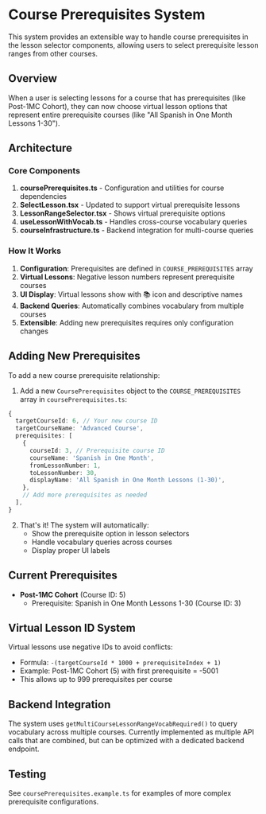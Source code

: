 # Course Prerequisites System

This system provides an extensible way to handle course prerequisites in the lesson selector components, allowing users to select prerequisite lesson ranges from other courses.

## Overview

When a user is selecting lessons for a course that has prerequisites (like Post-1MC Cohort), they can now choose virtual lesson options that represent entire prerequisite courses (like "All Spanish in One Month Lessons 1-30").

## Architecture

### Core Components

1. **coursePrerequisites.ts** - Configuration and utilities for course dependencies
2. **SelectLesson.tsx** - Updated to support virtual prerequisite lessons
3. **LessonRangeSelector.tsx** - Shows virtual prerequisite options
4. **useLessonWithVocab.ts** - Handles cross-course vocabulary queries
5. **courseInfrastructure.ts** - Backend integration for multi-course queries

### How It Works

1. **Configuration**: Prerequisites are defined in `COURSE_PREREQUISITES` array
2. **Virtual Lessons**: Negative lesson numbers represent prerequisite courses
3. **UI Display**: Virtual lessons show with 📚 icon and descriptive names
4. **Backend Queries**: Automatically combines vocabulary from multiple courses
5. **Extensible**: Adding new prerequisites requires only configuration changes

## Adding New Prerequisites

To add a new course prerequisite relationship:

1. Add a new `CoursePrerequisites` object to the `COURSE_PREREQUISITES` array in `coursePrerequisites.ts`:

```typescript
{
  targetCourseId: 6, // Your new course ID
  targetCourseName: 'Advanced Course',
  prerequisites: [
    {
      courseId: 3, // Prerequisite course ID
      courseName: 'Spanish in One Month',
      fromLessonNumber: 1,
      toLessonNumber: 30,
      displayName: 'All Spanish in One Month Lessons (1-30)',
    },
    // Add more prerequisites as needed
  ],
}
```

2. That's it! The system will automatically:
   - Show the prerequisite option in lesson selectors
   - Handle vocabulary queries across courses
   - Display proper UI labels

## Current Prerequisites

- **Post-1MC Cohort** (Course ID: 5)
  - Prerequisite: Spanish in One Month Lessons 1-30 (Course ID: 3)

## Virtual Lesson ID System

Virtual lessons use negative IDs to avoid conflicts:

- Formula: `-(targetCourseId * 1000 + prerequisiteIndex + 1)`
- Example: Post-1MC Cohort (5) with first prerequisite = -5001
- This allows up to 999 prerequisites per course

## Backend Integration

The system uses `getMultiCourseLessonRangeVocabRequired()` to query vocabulary across multiple courses. Currently implemented as multiple API calls that are combined, but can be optimized with a dedicated backend endpoint.

## Testing

See `coursePrerequisites.example.ts` for examples of more complex prerequisite configurations.
